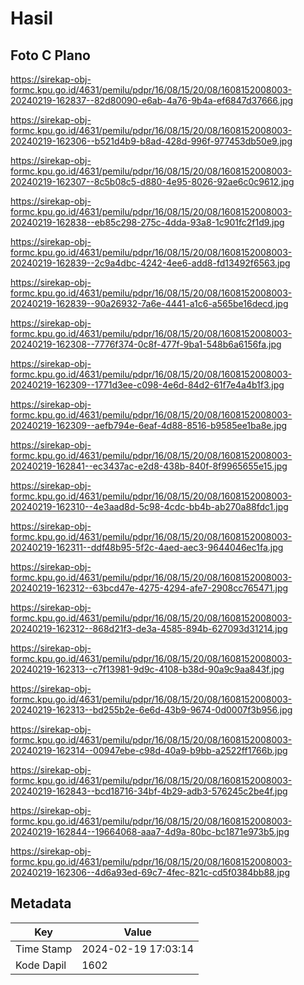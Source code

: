# Hasil

## Foto C Plano

https://sirekap-obj-formc.kpu.go.id/4631/pemilu/pdpr/16/08/15/20/08/1608152008003-20240219-162837--82d80090-e6ab-4a76-9b4a-ef6847d37666.jpg

https://sirekap-obj-formc.kpu.go.id/4631/pemilu/pdpr/16/08/15/20/08/1608152008003-20240219-162306--b521d4b9-b8ad-428d-996f-977453db50e9.jpg

https://sirekap-obj-formc.kpu.go.id/4631/pemilu/pdpr/16/08/15/20/08/1608152008003-20240219-162307--8c5b08c5-d880-4e95-8026-92ae6c0c9612.jpg

https://sirekap-obj-formc.kpu.go.id/4631/pemilu/pdpr/16/08/15/20/08/1608152008003-20240219-162838--eb85c298-275c-4dda-93a8-1c901fc2f1d9.jpg

https://sirekap-obj-formc.kpu.go.id/4631/pemilu/pdpr/16/08/15/20/08/1608152008003-20240219-162839--2c9a4dbc-4242-4ee6-add8-fd13492f6563.jpg

https://sirekap-obj-formc.kpu.go.id/4631/pemilu/pdpr/16/08/15/20/08/1608152008003-20240219-162839--90a26932-7a6e-4441-a1c6-a565be16decd.jpg

https://sirekap-obj-formc.kpu.go.id/4631/pemilu/pdpr/16/08/15/20/08/1608152008003-20240219-162308--7776f374-0c8f-477f-9ba1-548b6a6156fa.jpg

https://sirekap-obj-formc.kpu.go.id/4631/pemilu/pdpr/16/08/15/20/08/1608152008003-20240219-162309--1771d3ee-c098-4e6d-84d2-61f7e4a4b1f3.jpg

https://sirekap-obj-formc.kpu.go.id/4631/pemilu/pdpr/16/08/15/20/08/1608152008003-20240219-162309--aefb794e-6eaf-4d88-8516-b9585ee1ba8e.jpg

https://sirekap-obj-formc.kpu.go.id/4631/pemilu/pdpr/16/08/15/20/08/1608152008003-20240219-162841--ec3437ac-e2d8-438b-840f-8f9965655e15.jpg

https://sirekap-obj-formc.kpu.go.id/4631/pemilu/pdpr/16/08/15/20/08/1608152008003-20240219-162310--4e3aad8d-5c98-4cdc-bb4b-ab270a88fdc1.jpg

https://sirekap-obj-formc.kpu.go.id/4631/pemilu/pdpr/16/08/15/20/08/1608152008003-20240219-162311--ddf48b95-5f2c-4aed-aec3-9644046ec1fa.jpg

https://sirekap-obj-formc.kpu.go.id/4631/pemilu/pdpr/16/08/15/20/08/1608152008003-20240219-162312--63bcd47e-4275-4294-afe7-2908cc765471.jpg

https://sirekap-obj-formc.kpu.go.id/4631/pemilu/pdpr/16/08/15/20/08/1608152008003-20240219-162312--868d21f3-de3a-4585-894b-627093d31214.jpg

https://sirekap-obj-formc.kpu.go.id/4631/pemilu/pdpr/16/08/15/20/08/1608152008003-20240219-162313--c7f13981-9d9c-4108-b38d-90a9c9aa843f.jpg

https://sirekap-obj-formc.kpu.go.id/4631/pemilu/pdpr/16/08/15/20/08/1608152008003-20240219-162313--bd255b2e-6e6d-43b9-9674-0d0007f3b956.jpg

https://sirekap-obj-formc.kpu.go.id/4631/pemilu/pdpr/16/08/15/20/08/1608152008003-20240219-162314--00947ebe-c98d-40a9-b9bb-a2522ff1766b.jpg

https://sirekap-obj-formc.kpu.go.id/4631/pemilu/pdpr/16/08/15/20/08/1608152008003-20240219-162843--bcd18716-34bf-4b29-adb3-576245c2be4f.jpg

https://sirekap-obj-formc.kpu.go.id/4631/pemilu/pdpr/16/08/15/20/08/1608152008003-20240219-162844--19664068-aaa7-4d9a-80bc-bc1871e973b5.jpg

https://sirekap-obj-formc.kpu.go.id/4631/pemilu/pdpr/16/08/15/20/08/1608152008003-20240219-162306--4d6a93ed-69c7-4fec-821c-cd5f0384bb88.jpg


## Metadata

| Key        | Value               |
| ---------- | ------------------- |
| Time Stamp | 2024-02-19 17:03:14 |
| Kode Dapil | 1602                |



